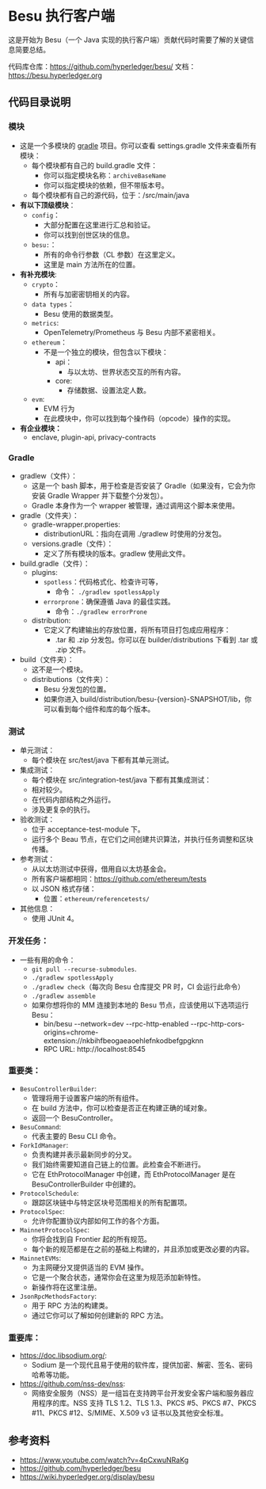 # Besu 执行客户端

这是开始为 Besu（一个 Java 实现的执行客户端）贡献代码时需要了解的关键信息简要总结。

代码库仓库：https://github.com/hyperledger/besu/
文档：https://besu.hyperledger.org

## 代码目录说明

### 模块
+  这是一个多模块的 [gradle](https://gradle.org/) 项目。你可以查看 settings.gradle 文件来查看所有模块：
    + 每个模块都有自己的 build.gradle 文件：
		+ 你可以指定模块名称：`archiveBaseName`
		+ 你可以指定模块的依赖，但不带版本号。
	+ 每个模块都有自己的源代码，位于：/src/main/java
+ **有以下顶级模块**：
	+ `config`：
		+ 大部分配置在这里进行汇总和验证。
		+ 你可以找到创世区块的信息。
	+ `besu:`：
		+ 所有的命令行参数（CL 参数）在这里定义。
		+ 这里是 main 方法所在的位置。
+ **有补充模块**:
	+ `crypto`：
		+ 所有与加密密钥相关的内容。
	+ `data types`：
		+ Besu 使用的数据类型。
	+ `metrics`:
		+ OpenTelemetry/Prometheus 与 Besu 内部不紧密相关。
	+ `ethereum`：
		+ 不是一个独立的模块，但包含以下模块：
			+ api：
				+ 与以太坊、世界状态交互的所有内容。
			+ core: 
				+ 存储数据、设置法定人数。
	+ `evm`:
		+ EVM 行为
		+ 在此模块中，你可以找到每个操作码（opcode）操作的实现。
+ **有企业模块：** 
	+ enclave, plugin-api, privacy-contracts

### Gradle
+ gradlew（文件）：
	+ 这是一个 bash 脚本，用于检查是否安装了 Gradle（如果没有，它会为你安装 Gradle Wrapper 并下载整个分发包）。
	+ Gradle 本身作为一个 wrapper 被管理，通过调用这个脚本来使用。
+ gradle（文件夹）：
	+ gradle-wrapper.properties:
		+ distributionURL：指向在调用 ./gradlew 时使用的分发包。
	+ versions.gradle（文件）：
		+ 定义了所有模块的版本。gradlew 使用此文件。
+ build.gradle（文件）：
	+ plugins:
		+ `spotless`：代码格式化、检查许可等，
			+ 命令： `./gradlew spotlessApply`
		+ `errorprone`：确保遵循 Java 的最佳实践。
			+ 命令：`./gradlew errorProne`
	+ distribution:
		+ 它定义了构建输出的存放位置，将所有项目打包成应用程序：
			+ .tar 和 .zip 分发包。你可以在 builder/distributions 下看到 .tar 或 .zip 文件。
+ build（文件夹）：
	+ 这不是一个模块。
	+ distributions（文件夹）：
		+ Besu 分发包的位置。
		+ 如果你进入 build/distribution/besu-{version}-SNAPSHOT/lib，你可以看到每个组件和库的每个版本。

### 测试
+ 单元测试：
	+ 每个模块在 src/test/java 下都有其单元测试。
+ 集成测试：
	+ 每个模块在 src/integration-test/java 下都有其集成测试：
	+ 相对较少。
	+ 在代码内部结构之外运行。
	+ 涉及更复杂的执行。
+ 验收测试：
	+ 位于 acceptance-test-module 下。
	+ 运行多个 Beau 节点，在它们之间创建共识算法，并执行任务调整和区块传播。
+ 参考测试：
	+ 从以太坊测试中获得，借用自以太坊基金会。
	+ 所有客户端都相同：https://github.com/ethereum/tests
	+ 以 JSON 格式存储：
		+ 位置：`ethereum/referencetests/`
+ 其他信息：
	+ 使用 JUnit 4。

###  开发任务：
+ 一些有用的命令：
	+ `git pull --recurse-submodules`.
	+ `./gradlew spotlessApply`
	+ `./gradlew check`（每次向 Besu 仓库提交 PR 时，CI 会运行此命令）
	+  `./gradlew assemble`
	+  如果你想将你的 MM 连接到本地的 Besu 节点，应该使用以下选项运行 Besu：
		+ bin/besu --network=dev --rpc-http-enabled --rpc-http-cors-origins=chrome-extension://nkbihfbeogaeaoehlefnkodbefgpgknn
		+ RPC URL: http://localhost:8545

###  重要类：
+ `BesuControllerBuilder`:
	+ 管理将用于设置客户端的所有组件。
	+ 在 build 方法中，你可以检查是否正在构建正确的域对象。
	+ 返回一个 BesuController。
+ `BesuCommand`:
	+ 代表主要的 Besu CLI 命令。
+ `ForkIdManager`:
    + 负责构建并表示最新同步的分叉。
	+ 我们始终需要知道自己链上的位置。此检查会不断进行。
	+ 它在 EthProtocolManager 中创建，而 EthProtocolManager 是在 BesuControllerBuilder 中创建的。
+ `ProtocolSchedule`:
	+ 跟踪区块链中与特定区块号范围相关的所有配置项。
+ `ProtocolSpec`:
	+ 允许你配置协议内部如何工作的各个方面。
+ `MainnetProtocolSpec`:
	+ 你将会找到自 Frontier 起的所有规范。
	+ 每个新的规范都是在之前的基础上构建的，并且添加或更改必要的内容。
+ `MainnetEVMs`:
	+ 为主网硬分叉提供适当的 EVM 操作。
	+ 它是一个聚合状态，通常你会在这里为规范添加新特性。
	+ 新操作将在这里注册。
+ `JsonRpcMethodsFactory`:
	+ 用于 RPC 方法的构建类。
	+ 通过它你可以了解如何创建新的 RPC 方法。


### 重要库：
+ https://doc.libsodium.org/:
	+ Sodium 是一个现代且易于使用的软件库，提供加密、解密、签名、密码哈希等功能。
+ https://github.com/nss-dev/nss:
	+ 网络安全服务（NSS）是一组旨在支持跨平台开发安全客户端和服务器应用程序的库。NSS 支持 TLS 1.2、TLS 1.3、PKCS #5、PKCS #7、PKCS #11、PKCS #12、S/MIME、X.509 v3 证书以及其他安全标准。

## 参考资料

+ https://www.youtube.com/watch?v=4pCxwuNRaKg
+ https://github.com/hyperledger/besu
+ https://wiki.hyperledger.org/display/besu

